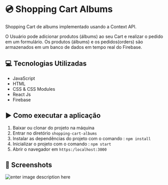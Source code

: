
# 💿 Shopping Cart Albums
Shopping Cart de albums implementado usando a Context API. 

O Usuário pode adicionar produtos (álbums) ao seu Cart e realizar o pedido em um formulário. Os produtos (álbums) e os pedidos(orders) são armazenados em um banco de dados em tempo real do Firebase. 

## 💻 Tecnologias Utilizadas

- JavaScript
- HTML
- CSS & CSS Modules
- React Js
- Firebase

## ▶️ Como executar a aplicação

1.  Baixar ou clonar do projeto na máquina
2.  Entrar no diretório `shopping-cart-albums`
3.  Instalar as dependências do projeto com o comando : `npm install`
4.  Inicializar o projeto com o comando : `npm start`
5.  Abrir o navegador em `https:/localhost:3000`

## 📸 Screenshots

![enter image description here](https://i.ibb.co/phWJNhG/Shopping-Cart-Albums.png)
